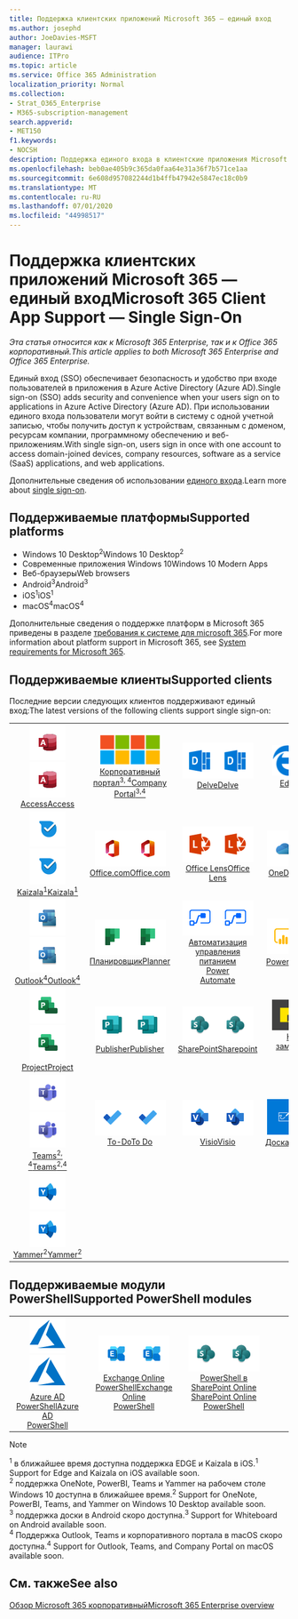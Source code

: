 ```yaml
---
title: Поддержка клиентских приложений Microsoft 365 — единый вход
ms.author: josephd
author: JoeDavies-MSFT
manager: laurawi
audience: ITPro
ms.topic: article
ms.service: Office 365 Administration
localization_priority: Normal
ms.collection:
- Strat_O365_Enterprise
- M365-subscription-management
search.appverid:
- MET150
f1.keywords:
- NOCSH
description: Поддержка единого входа в клиентские приложения Microsoft 365.
ms.openlocfilehash: beb0ae405b9c365da0faa64e31a36f7b571ce1aa
ms.sourcegitcommit: 6e608d957082244d1b4ffb47942e5847ec18c0b9
ms.translationtype: MT
ms.contentlocale: ru-RU
ms.lasthandoff: 07/01/2020
ms.locfileid: "44998517"
---
```

# <a name="microsoft-365-client-app-support--single-sign-on"></a><span data-ttu-id="fffa5-103">Поддержка клиентских приложений Microsoft 365 — единый вход</span><span class="sxs-lookup"><span data-stu-id="fffa5-103">Microsoft 365 Client App Support — Single Sign-On</span></span>

<span data-ttu-id="fffa5-104">*Эта статья относится как к Microsoft 365 Enterprise, так и к Office 365 корпоративный.*</span><span class="sxs-lookup"><span data-stu-id="fffa5-104">*This article applies to both Microsoft 365 Enterprise and Office 365 Enterprise.*</span></span>

<span data-ttu-id="fffa5-105">Единый вход (SSO) обеспечивает безопасность и удобство при входе пользователей в приложения в Azure Active Directory (Azure AD).</span><span class="sxs-lookup"><span data-stu-id="fffa5-105">Single sign-on (SSO) adds security and convenience when your users sign on to applications in Azure Active Directory (Azure AD).</span></span> <span data-ttu-id="fffa5-106">При использовании единого входа пользователи могут войти в систему с одной учетной записью, чтобы получить доступ к устройствам, связанным с доменом, ресурсам компании, программному обеспечению и веб-приложениям.</span><span class="sxs-lookup"><span data-stu-id="fffa5-106">With single sign-on, users sign in once with one account to access domain-joined devices, company resources, software as a service (SaaS) applications, and web applications.</span></span>

<span data-ttu-id="fffa5-107">Дополнительные сведения об использовании [единого входа](https://docs.microsoft.com/azure/active-directory/manage-apps/what-is-single-sign-on).</span><span class="sxs-lookup"><span data-stu-id="fffa5-107">Learn more about [single sign-on](https://docs.microsoft.com/azure/active-directory/manage-apps/what-is-single-sign-on).</span></span>

## <a name="supported-platforms"></a><span data-ttu-id="fffa5-108">Поддерживаемые платформы</span><span class="sxs-lookup"><span data-stu-id="fffa5-108">Supported platforms</span></span>

 - <span data-ttu-id="fffa5-109">Windows 10 Desktop<sup>2</sup></span><span class="sxs-lookup"><span data-stu-id="fffa5-109">Windows 10 Desktop<sup>2</sup></span></span>
 - <span data-ttu-id="fffa5-110">Современные приложения Windows 10</span><span class="sxs-lookup"><span data-stu-id="fffa5-110">Windows 10 Modern Apps</span></span>
 - <span data-ttu-id="fffa5-111">Веб-браузеры</span><span class="sxs-lookup"><span data-stu-id="fffa5-111">Web browsers</span></span>
 - <span data-ttu-id="fffa5-112">Android<sup>3</sup></span><span class="sxs-lookup"><span data-stu-id="fffa5-112">Android<sup>3</sup></span></span>
 - <span data-ttu-id="fffa5-113">iOS<sup>1</sup></span><span class="sxs-lookup"><span data-stu-id="fffa5-113">iOS<sup>1</sup></span></span>
 - <span data-ttu-id="fffa5-114">macOS<sup>4</sup></span><span class="sxs-lookup"><span data-stu-id="fffa5-114">macOS<sup>4</sup></span></span>

<span data-ttu-id="fffa5-115">Дополнительные сведения о поддержке платформ в Microsoft 365 приведены в разделе [требования к системе для microsoft 365](https://products.office.com/office-system-requirements).</span><span class="sxs-lookup"><span data-stu-id="fffa5-115">For more information about platform support in Microsoft 365, see [System requirements for Microsoft 365](https://products.office.com/office-system-requirements).</span></span>

## <a name="supported-clients"></a><span data-ttu-id="fffa5-116">Поддерживаемые клиенты</span><span class="sxs-lookup"><span data-stu-id="fffa5-116">Supported clients</span></span>

<span data-ttu-id="fffa5-117">Последние версии следующих клиентов поддерживают единый вход:</span><span class="sxs-lookup"><span data-stu-id="fffa5-117">The latest versions of the following clients support single sign-on:</span></span>

| | | | | | |
|:---:|:---:|:---:|:---:|:---:|:---:|
| <span data-ttu-id="fffa5-118">![Значок Access](media/o365-access-64x64.png)</span><span class="sxs-lookup"><span data-stu-id="fffa5-118">![Access icon](media/o365-access-64x64.png)</span></span> <br> [<span data-ttu-id="fffa5-119">Access</span><span class="sxs-lookup"><span data-stu-id="fffa5-119">Access</span></span>](https://products.office.com/access) | <span data-ttu-id="fffa5-120">![Значок портала компании](media/o365-microsoft-64x64.png)</span><span class="sxs-lookup"><span data-stu-id="fffa5-120">![Company portal icon](media/o365-microsoft-64x64.png)</span></span> <br> [<span data-ttu-id="fffa5-121">Корпоративный <br> портал<sup>3, 4</sup></span><span class="sxs-lookup"><span data-stu-id="fffa5-121">Company <br> Portal<sup>3,4</sup> </span></span>](https://docs.microsoft.com/intune-user-help/sign-in-to-the-company-portal) | <span data-ttu-id="fffa5-122">![Значок delve](media/o365-delve-64x64.png)</span><span class="sxs-lookup"><span data-stu-id="fffa5-122">![Delve icon](media/o365-delve-64x64.png)</span></span> <br> [<span data-ttu-id="fffa5-123">Delve</span><span class="sxs-lookup"><span data-stu-id="fffa5-123">Delve</span></span>](https://products.office.com/business/intelligent-search) | <span data-ttu-id="fffa5-124">![Значок пограничного сервера](media/o365-edge-64x64.png)</span><span class="sxs-lookup"><span data-stu-id="fffa5-124">![Edge icon](media/o365-edge-64x64.png)</span></span> <br> [<span data-ttu-id="fffa5-125">Edge<sup>1</sup></span><span class="sxs-lookup"><span data-stu-id="fffa5-125">Edge<sup>1</sup></span></span>](https://www.microsoft.com/windows/microsoft-edge) | <span data-ttu-id="fffa5-126">![Значок Excel](media/o365-excel-64x64.png)</span><span class="sxs-lookup"><span data-stu-id="fffa5-126">![Excel icon](media/o365-excel-64x64.png)</span></span> <br> [<span data-ttu-id="fffa5-127">Excel</span><span class="sxs-lookup"><span data-stu-id="fffa5-127">Excel</span></span>](https://products.office.com/excel) 
| <span data-ttu-id="fffa5-128">![Значок Kaizala](media/o365-kaizala-64x64.png)</span><span class="sxs-lookup"><span data-stu-id="fffa5-128">![Kaizala icon](media/o365-kaizala-64x64.png)</span></span> <br> [<span data-ttu-id="fffa5-129">Kaizala<sup>1</sup></span><span class="sxs-lookup"><span data-stu-id="fffa5-129">Kaizala<sup>1</sup></span></span>](https://products.office.com/en/business/microsoft-kaizala) | <span data-ttu-id="fffa5-130">![Значок Office.com](media/o365-office-64x64.png)</span><span class="sxs-lookup"><span data-stu-id="fffa5-130">![Office.com icon](media/o365-office-64x64.png)</span></span> <br> [<span data-ttu-id="fffa5-131">Office.com</span><span class="sxs-lookup"><span data-stu-id="fffa5-131">Office.com</span></span>](https://www.office.com/) | <span data-ttu-id="fffa5-132">![Значок лупы](media/o365-lens-64x64.png)</span><span class="sxs-lookup"><span data-stu-id="fffa5-132">![Lens icon](media/o365-lens-64x64.png)</span></span> <br> [<span data-ttu-id="fffa5-133">Office Lens</span><span class="sxs-lookup"><span data-stu-id="fffa5-133">Office Lens</span></span>](https://www.microsoft.com/p/office-lens/9wzdncrfj3t8?activetab=pivot%3Aoverviewtab) | <span data-ttu-id="fffa5-134">![Значок OneDrive для бизнеса](media/o365-OneDrive-64x64.png)</span><span class="sxs-lookup"><span data-stu-id="fffa5-134">![OneDrive for Business icon](media/o365-OneDrive-64x64.png)</span></span> <br> [<span data-ttu-id="fffa5-135">OneDrive</span><span class="sxs-lookup"><span data-stu-id="fffa5-135">OneDrive</span></span>](https://products.office.com/onedrive-for-business/online-cloud-storage) | <span data-ttu-id="fffa5-136">![Значок OneNote](media/o365-OneNote-64x64.png)</span><span class="sxs-lookup"><span data-stu-id="fffa5-136">![OneNote icon](media/o365-OneNote-64x64.png)</span></span> <br> [<span data-ttu-id="fffa5-137">OneNote<sup>2</sup></span><span class="sxs-lookup"><span data-stu-id="fffa5-137">OneNote<sup>2</sup></span></span>](https://products.office.com/onenote) 
| <span data-ttu-id="fffa5-138">![Значок Outlook](media/o365-outlook-64x64.png)</span><span class="sxs-lookup"><span data-stu-id="fffa5-138">![Outlook icon](media/o365-outlook-64x64.png)</span></span> <br> [<span data-ttu-id="fffa5-139">Outlook<sup>4</sup></span><span class="sxs-lookup"><span data-stu-id="fffa5-139">Outlook<sup>4</sup></span></span>](https://products.office.com/outlook) | <span data-ttu-id="fffa5-140">![Значок Планировщика](media/o365-planner-64x64.png)</span><span class="sxs-lookup"><span data-stu-id="fffa5-140">![Planner icon](media/o365-planner-64x64.png)</span></span> <br> [<span data-ttu-id="fffa5-141">Планировщик</span><span class="sxs-lookup"><span data-stu-id="fffa5-141">Planner</span></span>](https://products.office.com/business/task-management-software) | <span data-ttu-id="fffa5-142">![Значок автоматизированного управления питанием](media/o365-flow-64x64.png)</span><span class="sxs-lookup"><span data-stu-id="fffa5-142">![Power Automate icon](media/o365-flow-64x64.png)</span></span> <br> [<span data-ttu-id="fffa5-143">Автоматизация управления питанием <br></span><span class="sxs-lookup"><span data-stu-id="fffa5-143">Power <br> Automate</span></span>](https://flow.microsoft.com) | <span data-ttu-id="fffa5-144">![Значок PowerBI](media/o365-powerbi-64x64.png)</span><span class="sxs-lookup"><span data-stu-id="fffa5-144">![PowerBI icon](media/o365-powerbi-64x64.png)</span></span> <br> [<span data-ttu-id="fffa5-145">Power BI<sup>2</sup></span><span class="sxs-lookup"><span data-stu-id="fffa5-145">Power BI<sup>2</sup></span></span>](https://powerbi.microsoft.com)| <span data-ttu-id="fffa5-146">![Значок PowerPoint](media/o365-powerpoint-64x64.png)</span><span class="sxs-lookup"><span data-stu-id="fffa5-146">![PowerPoint icon](media/o365-powerpoint-64x64.png)</span></span> <br> [<span data-ttu-id="fffa5-147">PowerPoint</span><span class="sxs-lookup"><span data-stu-id="fffa5-147">PowerPoint</span></span>](https://products.office.com/powerpoint) 
| <span data-ttu-id="fffa5-148">![Значок Project](media/o365-project-64x64.png)</span><span class="sxs-lookup"><span data-stu-id="fffa5-148">![Project icon](media/o365-project-64x64.png)</span></span> <br> [<span data-ttu-id="fffa5-149">Project</span><span class="sxs-lookup"><span data-stu-id="fffa5-149">Project</span></span>](https://products.office.com/project) | <span data-ttu-id="fffa5-150">![Значок Publisher](media/o365-publisher-64x64.png)</span><span class="sxs-lookup"><span data-stu-id="fffa5-150">![Publisher icon](media/o365-publisher-64x64.png)</span></span> <br> [<span data-ttu-id="fffa5-151">Publisher</span><span class="sxs-lookup"><span data-stu-id="fffa5-151">Publisher</span></span>](https://products.office.com/publisher) | <span data-ttu-id="fffa5-152">![Значок SharePoint](media/o365-sharepoint-64x64.png)</span><span class="sxs-lookup"><span data-stu-id="fffa5-152">![SharePoint icon](media/o365-sharepoint-64x64.png)</span></span> <br> [<span data-ttu-id="fffa5-153">SharePoint</span><span class="sxs-lookup"><span data-stu-id="fffa5-153">Sharepoint</span></span>](https://products.office.com/sharepoint) | <span data-ttu-id="fffa5-154">![Значок клейких заметок](media/o365-stickynotes-64x64.png)</span><span class="sxs-lookup"><span data-stu-id="fffa5-154">![Sticky Notes icon](media/o365-stickynotes-64x64.png)</span></span> <br> [<span data-ttu-id="fffa5-155">Клейкие заметки</span><span class="sxs-lookup"><span data-stu-id="fffa5-155">Sticky Notes</span></span>](https://www.microsoft.com/p/microsoft-sticky-notes/9nblggh4qghw)  | <span data-ttu-id="fffa5-156">![Значок Sway](media/o365-sway-64x64.png)</span><span class="sxs-lookup"><span data-stu-id="fffa5-156">![Sway icon](media/o365-sway-64x64.png)</span></span> <br> [<span data-ttu-id="fffa5-157">Sway</span><span class="sxs-lookup"><span data-stu-id="fffa5-157">Sway</span></span>](https://sway.com) 
| <span data-ttu-id="fffa5-158">![Значок Teams](media/o365-teams-64x64.png)</span><span class="sxs-lookup"><span data-stu-id="fffa5-158">![Teams icon](media/o365-teams-64x64.png)</span></span> <br> [<span data-ttu-id="fffa5-159">Teams<sup>2, 4</sup></span><span class="sxs-lookup"><span data-stu-id="fffa5-159">Teams<sup>2,4</sup></span></span>](https://products.office.com/microsoft-teams/group-chat-software) | <span data-ttu-id="fffa5-160">![Значок "to do"](media/o365-todo-64x64.png)</span><span class="sxs-lookup"><span data-stu-id="fffa5-160">![To Do icon](media/o365-todo-64x64.png)</span></span> <br> [<span data-ttu-id="fffa5-161">To-Do</span><span class="sxs-lookup"><span data-stu-id="fffa5-161">To Do</span></span>](https://todo.microsoft.com) | <span data-ttu-id="fffa5-162">![Значок Visio](media/o365-visio-64x64.png)</span><span class="sxs-lookup"><span data-stu-id="fffa5-162">![Visio icon](media/o365-visio-64x64.png)</span></span> <br> [<span data-ttu-id="fffa5-163">Visio</span><span class="sxs-lookup"><span data-stu-id="fffa5-163">Visio</span></span>](https://products.office.com/visio/flowchart-software) | <span data-ttu-id="fffa5-164">![Значок Доски](media/o365-whiteboard-64x64.png)</span><span class="sxs-lookup"><span data-stu-id="fffa5-164">![Whiteboard icon](media/o365-whiteboard-64x64.png)</span></span> <br> [<span data-ttu-id="fffa5-165">Доска<sup>3</sup></span><span class="sxs-lookup"><span data-stu-id="fffa5-165">Whiteboard<sup>3</sup></span></span>](https://whiteboard.microsoft.com/) | <span data-ttu-id="fffa5-166">![Значок Word](media/o365-word-64x64.png)</span><span class="sxs-lookup"><span data-stu-id="fffa5-166">![Word icon](media/o365-word-64x64.png)</span></span> <br> [<span data-ttu-id="fffa5-167">Word</span><span class="sxs-lookup"><span data-stu-id="fffa5-167">Word</span></span>](https://products.office.com/word) 
| <span data-ttu-id="fffa5-168">![Значок Yammer](media/o365-yammer-64x64.png)</span><span class="sxs-lookup"><span data-stu-id="fffa5-168">![Yammer icon](media/o365-yammer-64x64.png)</span></span> <br> [<span data-ttu-id="fffa5-169">Yammer<sup>2</sup></span><span class="sxs-lookup"><span data-stu-id="fffa5-169">Yammer<sup>2</sup></span></span>](https://products.office.com/yammer/yammer-overview) |

## <a name="supported-powershell-modules"></a><span data-ttu-id="fffa5-170">Поддерживаемые модули PowerShell</span><span class="sxs-lookup"><span data-stu-id="fffa5-170">Supported PowerShell modules</span></span>

| | | | | | |
|:---:|:---:|:---:|:---:|:---:|:---:|
| <span data-ttu-id="fffa5-171">![Значок Azure](media/o365-azure-64x64.png)</span><span class="sxs-lookup"><span data-stu-id="fffa5-171">![Azure icon](media/o365-azure-64x64.png)</span></span> <br> [<span data-ttu-id="fffa5-172">Azure AD <br> PowerShell</span><span class="sxs-lookup"><span data-stu-id="fffa5-172">Azure AD <br> PowerShell</span></span>](https://docs.microsoft.com/powershell/azure/active-directory/overview?view=azureadps-2.0) | <span data-ttu-id="fffa5-173">![Значок Exchange](media/o365-exchange-64x64.png)</span><span class="sxs-lookup"><span data-stu-id="fffa5-173">![Exchange icon](media/o365-exchange-64x64.png)</span></span> <br> [<span data-ttu-id="fffa5-174">Exchange Online <br> PowerShell</span><span class="sxs-lookup"><span data-stu-id="fffa5-174">Exchange Online <br> PowerShell</span></span>](https://docs.microsoft.com/powershell/exchange/exchange-online/exchange-online-powershell?view=exchange-ps) | <span data-ttu-id="fffa5-175">![Значок SharePoint](media/o365-sharepoint-64x64.png)</span><span class="sxs-lookup"><span data-stu-id="fffa5-175">![SharePoint icon](media/o365-sharepoint-64x64.png)</span></span> <br> [<span data-ttu-id="fffa5-176">PowerShell в SharePoint Online <br></span><span class="sxs-lookup"><span data-stu-id="fffa5-176">SharePoint Online <br> PowerShell</span></span>](https://docs.microsoft.com/powershell/sharepoint/sharepoint-online/connect-sharepoint-online)

> [!NOTE]
> <span data-ttu-id="fffa5-177"><sup>1</sup> в ближайшее время доступна поддержка EDGE и Kaizala в iOS.</span><span class="sxs-lookup"><span data-stu-id="fffa5-177"><sup>1</sup> Support for Edge and Kaizala on iOS available soon.</span></span> <br>
> <span data-ttu-id="fffa5-178"><sup>2</sup> поддержка OneNote, PowerBI, Teams и Yammer на рабочем столе Windows 10 доступна в ближайшее время.</span><span class="sxs-lookup"><span data-stu-id="fffa5-178"><sup>2</sup> Support for OneNote, PowerBI, Teams, and Yammer on Windows 10 Desktop available soon.</span></span> <br>
> <span data-ttu-id="fffa5-179"><sup>3</sup> поддержка доски в Android скоро доступна.</span><span class="sxs-lookup"><span data-stu-id="fffa5-179"><sup>3</sup> Support for Whiteboard on Android available soon.</span></span> <br>
> <span data-ttu-id="fffa5-180"><sup>4</sup> Поддержка Outlook, Teams и корпоративного портала в macOS скоро доступна.</span><span class="sxs-lookup"><span data-stu-id="fffa5-180"><sup>4</sup> Support for Outlook, Teams, and Company Portal on macOS available soon.</span></span> <br>

## <a name="see-also"></a><span data-ttu-id="fffa5-181">См. также</span><span class="sxs-lookup"><span data-stu-id="fffa5-181">See also</span></span>

[<span data-ttu-id="fffa5-182">Обзор Microsoft 365 корпоративный</span><span class="sxs-lookup"><span data-stu-id="fffa5-182">Microsoft 365 Enterprise overview</span></span>](https://docs.microsoft.com/microsoft-365/enterprise/microsoft-365-overview)
